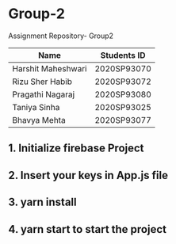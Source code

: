 # Group-2
Assignment Repository- Group2

| Name               | Students ID |
|--------------------|-------------|
| Harshit Maheshwari | 2020SP93070 |
| Rizu Sher Habib    | 2020SP93072 |
| Pragathi Nagaraj   | 2020SP93080 |
| Taniya Sinha       | 2020SP93025 |
| Bhavya Mehta       | 2020SP93077 |


## 1. Initialize firebase Project

## 2. Insert your keys in App.js file

## 3. yarn install

## 4. yarn start to start the project
